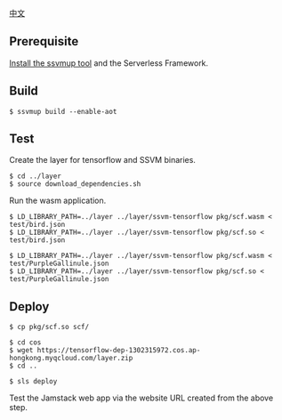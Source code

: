 [中文](README.md) 


## Prerequisite

[Install the ssvmup tool](https://www.secondstate.io/articles/ssvmup/)
and the Serverless Framework.

## Build

```
$ ssvmup build --enable-aot
```

## Test

Create the layer for tensorflow and SSVM binaries.

```
$ cd ../layer
$ source download_dependencies.sh
```

Run the wasm application.

```
$ LD_LIBRARY_PATH=../layer ../layer/ssvm-tensorflow pkg/scf.wasm < test/bird.json
$ LD_LIBRARY_PATH=../layer ../layer/ssvm-tensorflow pkg/scf.so < test/bird.json

$ LD_LIBRARY_PATH=../layer ../layer/ssvm-tensorflow pkg/scf.wasm < test/PurpleGallinule.json
$ LD_LIBRARY_PATH=../layer ../layer/ssvm-tensorflow pkg/scf.so < test/PurpleGallinule.json
```

## Deploy

```
$ cp pkg/scf.so scf/

$ cd cos
$ wget https://tensorflow-dep-1302315972.cos.ap-hongkong.myqcloud.com/layer.zip
$ cd ..

$ sls deploy
```

Test the Jamstack web app via the website URL created from the above step.

